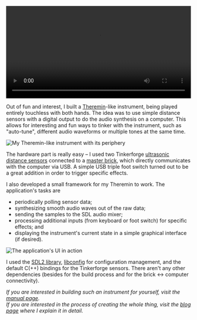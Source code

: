 <video style="width: 100%;" controls>
<source src="http://dominikschreiber.de/vid/theremin-demo.webm" type="video/webm">
Your browser does not support the video tag.
</video>  

Out of fun and interest, I built a [Theremin](https://en.wikipedia.org/wiki/Theremin)-like instrument, being played entirely touchless with both hands. The idea was to use simple distance sensors with a digital output to do the audio synthesis on a computer. This allows for interesting and fun ways to tinker with the instrument, such as "auto-tune", different audio waveforms or multiple tones at the same time.

![My Theremin-like instrument with its periphery](http://dominikschreiber.de/theremin/theremin-periphery-small.jpg)

The hardware part is really easy – I used two Tinkerforge [ultrasonic distance sensors](https://www.tinkerforge.com/de/doc/Hardware/Bricklets/Distance_US.html#distance-us-bricklet) connected to a [master brick](https://www.tinkerforge.com/de/doc/Hardware/Bricks/Master_Brick.html), which directly communicates with the computer via USB. A simple USB triple foot switch turned out to be a great addition in order to trigger specific effects.

I also developed a small framework for my Theremin to work. The application's tasks are

* periodically polling sensor data;
* synthesizing smooth audio waves out of the raw data;
* sending the samples to the SDL audio mixer;
* processing additional inputs (from keyboard or foot switch) for specific effects; and
* displaying the instrument's current state in a simple graphical interface (if desired).

![The application's UI in action](http://dominikschreiber.de/theremin/ui.jpg)

I used the [SDL2 library](http://libsdl.org), [libconfig](http://www.hyperrealm.com/libconfig/) for configuration management, and the default C(++) bindings for the Tinkerforge sensors. There aren't any other dependencies (besides for the build process and for the brick ↔ computer connectivity).

_If you are interested in building such an instrument for yourself, visit the [manual page](manual.html)._  
_If you are interested in the process of creating the whole thing, visit the [blog page](blog.html) where I explain it in detail._
